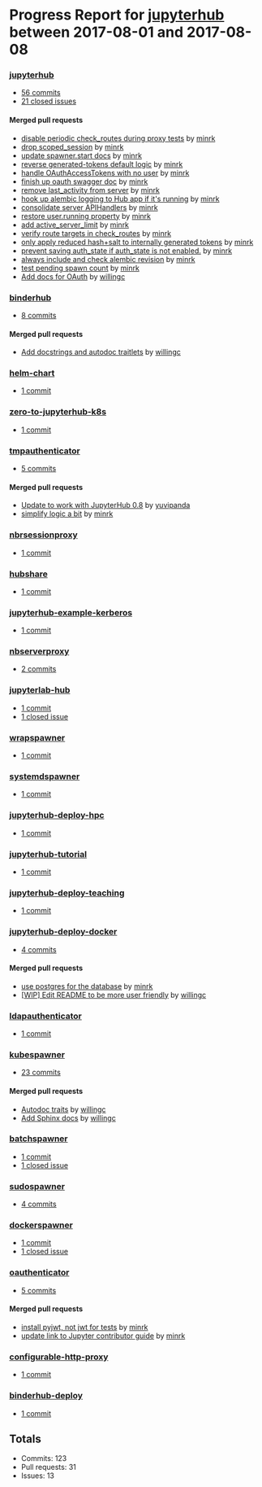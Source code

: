 # Progress Report for [jupyterhub](https://github.com/jupyterhub) between 2017-08-01 and 2017-08-08

### [jupyterhub](https://github.com/jupyterhub/jupyterhub)
-  [56 commits](https://github.com/jupyterhub/jupyterhub/compare/master@%7B1501570800%7D...master@%7B1502175600%7D)
-  [21 closed issues](https://github.com/jupyterhub/jupyterhub/issues?utf8=%E2%9C%93&q=is%3Aissue%20closed%3A2017-08-01..2017-08-08)

#### Merged pull requests
- [disable periodic check_routes during proxy tests](https://github.com/jupyterhub/jupyterhub/pull/1317) by [minrk](https://github.com/minrk)
- [drop scoped_session](https://github.com/jupyterhub/jupyterhub/pull/1316) by [minrk](https://github.com/minrk)
- [update spawner.start docs](https://github.com/jupyterhub/jupyterhub/pull/1314) by [minrk](https://github.com/minrk)
- [reverse generated-tokens default logic](https://github.com/jupyterhub/jupyterhub/pull/1312) by [minrk](https://github.com/minrk)
- [handle OAuthAccessTokens with no user](https://github.com/jupyterhub/jupyterhub/pull/1311) by [minrk](https://github.com/minrk)
- [finish up oauth swagger doc](https://github.com/jupyterhub/jupyterhub/pull/1308) by [minrk](https://github.com/minrk)
- [remove last_activity from server](https://github.com/jupyterhub/jupyterhub/pull/1307) by [minrk](https://github.com/minrk)
- [hook up alembic logging to Hub app if it's running](https://github.com/jupyterhub/jupyterhub/pull/1305) by [minrk](https://github.com/minrk)
- [consolidate server APIHandlers](https://github.com/jupyterhub/jupyterhub/pull/1303) by [minrk](https://github.com/minrk)
- [restore user.running property](https://github.com/jupyterhub/jupyterhub/pull/1302) by [minrk](https://github.com/minrk)
- [add active_server_limit](https://github.com/jupyterhub/jupyterhub/pull/1301) by [minrk](https://github.com/minrk)
- [verify route targets in check_routes](https://github.com/jupyterhub/jupyterhub/pull/1300) by [minrk](https://github.com/minrk)
- [only apply reduced hash+salt to internally generated tokens](https://github.com/jupyterhub/jupyterhub/pull/1299) by [minrk](https://github.com/minrk)
- [prevent saving auth_state if auth_state is not enabled.](https://github.com/jupyterhub/jupyterhub/pull/1297) by [minrk](https://github.com/minrk)
- [always include and check alembic revision](https://github.com/jupyterhub/jupyterhub/pull/1294) by [minrk](https://github.com/minrk)
- [test pending spawn count](https://github.com/jupyterhub/jupyterhub/pull/1293) by [minrk](https://github.com/minrk)
- [Add docs for OAuth](https://github.com/jupyterhub/jupyterhub/pull/1093) by [willingc](https://github.com/willingc)

### [binderhub](https://github.com/jupyterhub/binderhub)
-  [8 commits](https://github.com/jupyterhub/binderhub/compare/master@%7B1501570800%7D...master@%7B1502175600%7D)

#### Merged pull requests
- [Add docstrings and autodoc traitlets](https://github.com/jupyterhub/binderhub/pull/80) by [willingc](https://github.com/willingc)

### [helm-chart](https://github.com/jupyterhub/helm-chart)
-  [1 commit](https://github.com/jupyterhub/helm-chart/compare/master@%7B1501570800%7D...master@%7B1502175600%7D)

### [zero-to-jupyterhub-k8s](https://github.com/jupyterhub/zero-to-jupyterhub-k8s)
-  [1 commit](https://github.com/jupyterhub/zero-to-jupyterhub-k8s/compare/master@%7B1501570800%7D...master@%7B1502175600%7D)

### [tmpauthenticator](https://github.com/jupyterhub/tmpauthenticator)
-  [5 commits](https://github.com/jupyterhub/tmpauthenticator/compare/master@%7B1501570800%7D...master@%7B1502175600%7D)

#### Merged pull requests
- [Update to work with JupyterHub 0.8](https://github.com/jupyterhub/tmpauthenticator/pull/2) by [yuvipanda](https://github.com/yuvipanda)
- [simplify logic a bit](https://github.com/jupyterhub/tmpauthenticator/pull/1) by [minrk](https://github.com/minrk)

### [nbrsessionproxy](https://github.com/jupyterhub/nbrsessionproxy)
-  [1 commit](https://github.com/jupyterhub/nbrsessionproxy/compare/master@%7B1501570800%7D...master@%7B1502175600%7D)

### [hubshare](https://github.com/jupyterhub/hubshare)
-  [1 commit](https://github.com/jupyterhub/hubshare/compare/master@%7B1501570800%7D...master@%7B1502175600%7D)

### [jupyterhub-example-kerberos](https://github.com/jupyterhub/jupyterhub-example-kerberos)
-  [1 commit](https://github.com/jupyterhub/jupyterhub-example-kerberos/compare/master@%7B1501570800%7D...master@%7B1502175600%7D)

### [nbserverproxy](https://github.com/jupyterhub/nbserverproxy)
-  [2 commits](https://github.com/jupyterhub/nbserverproxy/compare/master@%7B1501570800%7D...master@%7B1502175600%7D)

### [jupyterlab-hub](https://github.com/jupyterhub/jupyterlab-hub)
-  [1 commit](https://github.com/jupyterhub/jupyterlab-hub/compare/master@%7B1501570800%7D...master@%7B1502175600%7D)
-  [1 closed issue](https://github.com/jupyterhub/jupyterlab-hub/issues?utf8=%E2%9C%93&q=is%3Aissue%20closed%3A2017-08-01..2017-08-08)

### [wrapspawner](https://github.com/jupyterhub/wrapspawner)
-  [1 commit](https://github.com/jupyterhub/wrapspawner/compare/master@%7B1501570800%7D...master@%7B1502175600%7D)

### [systemdspawner](https://github.com/jupyterhub/systemdspawner)
-  [1 commit](https://github.com/jupyterhub/systemdspawner/compare/master@%7B1501570800%7D...master@%7B1502175600%7D)

### [jupyterhub-deploy-hpc](https://github.com/jupyterhub/jupyterhub-deploy-hpc)
-  [1 commit](https://github.com/jupyterhub/jupyterhub-deploy-hpc/compare/master@%7B1501570800%7D...master@%7B1502175600%7D)

### [jupyterhub-tutorial](https://github.com/jupyterhub/jupyterhub-tutorial)
-  [1 commit](https://github.com/jupyterhub/jupyterhub-tutorial/compare/master@%7B1501570800%7D...master@%7B1502175600%7D)

### [jupyterhub-deploy-teaching](https://github.com/jupyterhub/jupyterhub-deploy-teaching)
-  [1 commit](https://github.com/jupyterhub/jupyterhub-deploy-teaching/compare/master@%7B1501570800%7D...master@%7B1502175600%7D)

### [jupyterhub-deploy-docker](https://github.com/jupyterhub/jupyterhub-deploy-docker)
-  [4 commits](https://github.com/jupyterhub/jupyterhub-deploy-docker/compare/master@%7B1501570800%7D...master@%7B1502175600%7D)

#### Merged pull requests
- [use postgres for the database](https://github.com/jupyterhub/jupyterhub-deploy-docker/pull/37) by [minrk](https://github.com/minrk)
- [[WIP] Edit README  to be more user friendly](https://github.com/jupyterhub/jupyterhub-deploy-docker/pull/23) by [willingc](https://github.com/willingc)

### [ldapauthenticator](https://github.com/jupyterhub/ldapauthenticator)
-  [1 commit](https://github.com/jupyterhub/ldapauthenticator/compare/master@%7B1501570800%7D...master@%7B1502175600%7D)

### [kubespawner](https://github.com/jupyterhub/kubespawner)
-  [23 commits](https://github.com/jupyterhub/kubespawner/compare/master@%7B1501570800%7D...master@%7B1502175600%7D)

#### Merged pull requests
- [Autodoc traits](https://github.com/jupyterhub/kubespawner/pull/70) by [willingc](https://github.com/willingc)
- [Add Sphinx docs](https://github.com/jupyterhub/kubespawner/pull/67) by [willingc](https://github.com/willingc)

### [batchspawner](https://github.com/jupyterhub/batchspawner)
-  [1 commit](https://github.com/jupyterhub/batchspawner/compare/master@%7B1501570800%7D...master@%7B1502175600%7D)
-  [1 closed issue](https://github.com/jupyterhub/batchspawner/issues?utf8=%E2%9C%93&q=is%3Aissue%20closed%3A2017-08-01..2017-08-08)

### [sudospawner](https://github.com/jupyterhub/sudospawner)
-  [4 commits](https://github.com/jupyterhub/sudospawner/compare/master@%7B1501570800%7D...master@%7B1502175600%7D)

### [dockerspawner](https://github.com/jupyterhub/dockerspawner)
-  [1 commit](https://github.com/jupyterhub/dockerspawner/compare/master@%7B1501570800%7D...master@%7B1502175600%7D)
-  [1 closed issue](https://github.com/jupyterhub/dockerspawner/issues?utf8=%E2%9C%93&q=is%3Aissue%20closed%3A2017-08-01..2017-08-08)

### [oauthenticator](https://github.com/jupyterhub/oauthenticator)
-  [5 commits](https://github.com/jupyterhub/oauthenticator/compare/master@%7B1501570800%7D...master@%7B1502175600%7D)

#### Merged pull requests
- [install pyjwt, not jwt for tests](https://github.com/jupyterhub/oauthenticator/pull/98) by [minrk](https://github.com/minrk)
- [update link to Jupyter contributor guide](https://github.com/jupyterhub/oauthenticator/pull/96) by [minrk](https://github.com/minrk)

### [configurable-http-proxy](https://github.com/jupyterhub/configurable-http-proxy)
-  [1 commit](https://github.com/jupyterhub/configurable-http-proxy/compare/master@%7B1501570800%7D...master@%7B1502175600%7D)

### [binderhub-deploy](https://github.com/jupyterhub/binderhub-deploy)
-  [1 commit](https://github.com/jupyterhub/binderhub-deploy/compare/master@%7B1501570800%7D...master@%7B1502175600%7D)

## Totals
- Commits: 123
- Pull requests: 31
- Issues: 13
